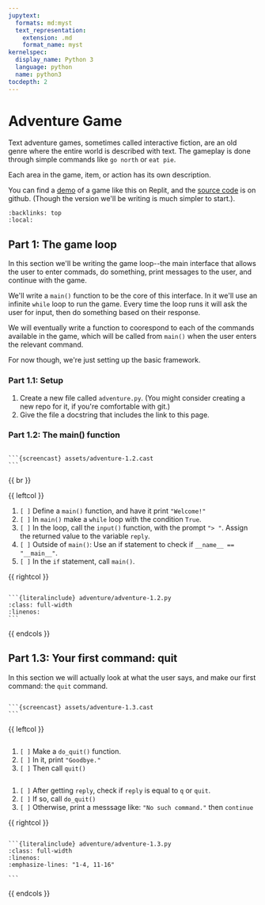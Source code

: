 ```yaml
---
jupytext:
  formats: md:myst
  text_representation:
    extension: .md
    format_name: myst
kernelspec:
  display_name: Python 3
  language: python
  name: python3
tocdepth: 2
---
```

Adventure Game
==============

Text adventure games, sometimes called interactive fiction, are an old genre
where the entire world is described with text. The gameplay is done through
simple commands like `go north` or `eat pie`.

Each area in the game, item, or action has its own description.

You can find a [demo][game-demo] of a game like this on Replit, and the
[source code][game-code] is on github. (Though the version we'll be writing is
much simpler to start.).

[game-demo]: https://replit.com/@alissahuskey/adventure
[game-code]: https://github.com/alissa-huskey/adventure

```{contents}
:backlinks: top
:local:
```

Part 1: The game loop
---------------------

In this section we'll be writing the game loop--the main interface that allows
the user to enter commads, do something, print messages to the user, and
continue with the game.

We'll write a `main()` function to be the core of this interface. In it we'll
use an infinite `while` loop to run the game. Every time the loop runs it will
ask the user for input, then do something based on their response.

We will eventually write a function to coorespond to each of the commands
available in the game, which will be called from `main()` when the user enters
the relevant command.

For now though, we're just setting up the basic framework.

### Part 1.1: Setup

1. Create a new file called `adventure.py`. (You might consider creating a new
repo for it, if you're comfortable with git.)
2. Give the file a docstring that includes the link to this page.

### Part 1.2: The main() function

`````{dropdown} Demo

```{screencast} assets/adventure-1.2.cast
```

`````

{{ br }}

{{ leftcol }}

1. `[ ]` Define a `main()` function, and have it print `"Welcome!"`
2. `[ ]` In `main()` make a `while` loop with the condition `True`.
3. `[ ]` In the loop, call the `input()` function, with the prompt `"> "`. Assign the returned value to the variable `reply`.
4. `[ ]` Outside of `main()`: Use an if statement to check if `__name__ == "__main__"`.
5. `[ ]` In the `if` statement, call `main()`.

{{ rightcol }}

`````{dropdown} Code

```{literalinclude} adventure/adventure-1.2.py
:class: full-width
:linenos:
```

`````

{{ endcols }}


Part 1.3: Your first command: quit
----------------------------------

In this section we will actually look at what the user says, and make our first
command: the `quit` command.

`````{dropdown} Demo

```{screencast} assets/adventure-1.3.cast
```

`````

{{ leftcol }}

```{rubric} Make do_quit()
```

1. `[ ]` Make a `do_quit()` function.
1. `[ ]` In it, print `"Goodbye."`
1. `[ ]` Then call `quit()`

```{rubric} In main(), in the while loop:
```

1. `[ ]` After getting `reply`, check if `reply` is equal to `q` or `quit`.
1. `[ ]` If so, call `do_quit()`
1. `[ ]` Otherwise, print a messsage like: `"No such command."` then `continue`

{{ rightcol }}

`````{dropdown} Code

```{literalinclude} adventure/adventure-1.3.py
:class: full-width
:linenos:
:emphasize-lines: "1-4, 11-16"

```

`````

{{ endcols }}
